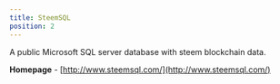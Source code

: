 ```yaml
---
title: SteemSQL
position: 2
---
```


A public Microsoft SQL server database with steem blockchain data. 

**Homepage** - [http://www.steemsql.com/](http://www.steemsql.com/)